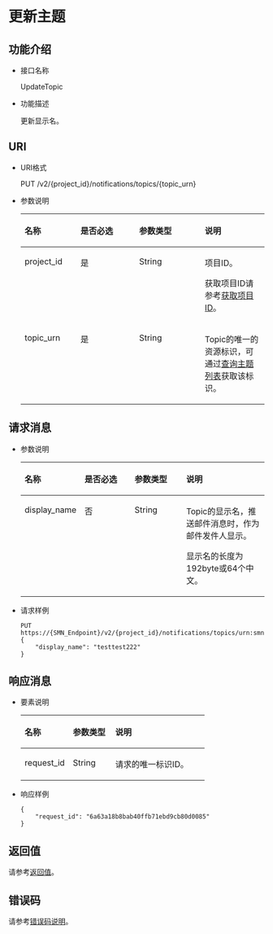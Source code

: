 # 更新主题<a name="smn_api_51002"></a>

## 功能介绍<a name="section37714282185146"></a>

-   接口名称

    UpdateTopic


-   功能描述

    更新显示名。


## URI<a name="section46186214185146"></a>

-   URI格式

    PUT /v2/\{project\_id\}/notifications/topics/\{topic\_urn\}


-   参数说明

    <a name="table20000134185146"></a>
    <table><thead align="left"><tr id="row37235592185146"><th class="cellrowborder" valign="top" width="22.887711228877112%" id="mcps1.1.5.1.1"><p id="p63292990185146"><a name="p63292990185146"></a><a name="p63292990185146"></a>名称</p>
    </th>
    <th class="cellrowborder" valign="top" width="24.047595240475953%" id="mcps1.1.5.1.2"><p id="p26458572185146"><a name="p26458572185146"></a><a name="p26458572185146"></a>是否必选</p>
    </th>
    <th class="cellrowborder" valign="top" width="26.957304269573047%" id="mcps1.1.5.1.3"><p id="p62769627185146"><a name="p62769627185146"></a><a name="p62769627185146"></a>参数类型</p>
    </th>
    <th class="cellrowborder" valign="top" width="26.107389261073894%" id="mcps1.1.5.1.4"><p id="p51175059185146"><a name="p51175059185146"></a><a name="p51175059185146"></a>说明</p>
    </th>
    </tr>
    </thead>
    <tbody><tr id="row13917467185146"><td class="cellrowborder" valign="top" width="22.887711228877112%" headers="mcps1.1.5.1.1 "><p id="p53573052185146"><a name="p53573052185146"></a><a name="p53573052185146"></a>project_id</p>
    </td>
    <td class="cellrowborder" valign="top" width="24.047595240475953%" headers="mcps1.1.5.1.2 "><p id="p44449957185146"><a name="p44449957185146"></a><a name="p44449957185146"></a>是</p>
    </td>
    <td class="cellrowborder" valign="top" width="26.957304269573047%" headers="mcps1.1.5.1.3 "><p id="p43676799185146"><a name="p43676799185146"></a><a name="p43676799185146"></a>String</p>
    </td>
    <td class="cellrowborder" valign="top" width="26.107389261073894%" headers="mcps1.1.5.1.4 "><p id="p60845278154921"><a name="p60845278154921"></a><a name="p60845278154921"></a>项目ID。</p>
    <p id="p48159858185146"><a name="p48159858185146"></a><a name="p48159858185146"></a>获取项目ID请参考<a href="获取项目ID.md">获取项目ID</a>。</p>
    </td>
    </tr>
    <tr id="row10600782185146"><td class="cellrowborder" valign="top" width="22.887711228877112%" headers="mcps1.1.5.1.1 "><p id="p53356996185146"><a name="p53356996185146"></a><a name="p53356996185146"></a>topic_urn</p>
    </td>
    <td class="cellrowborder" valign="top" width="24.047595240475953%" headers="mcps1.1.5.1.2 "><p id="p26949456185146"><a name="p26949456185146"></a><a name="p26949456185146"></a>是</p>
    </td>
    <td class="cellrowborder" valign="top" width="26.957304269573047%" headers="mcps1.1.5.1.3 "><p id="p35422295185146"><a name="p35422295185146"></a><a name="p35422295185146"></a>String</p>
    </td>
    <td class="cellrowborder" valign="top" width="26.107389261073894%" headers="mcps1.1.5.1.4 "><p id="p50633667185146"><a name="p50633667185146"></a><a name="p50633667185146"></a>Topic的唯一的资源标识，可通过<a href="查询主题列表.md">查询主题列表</a>获取该标识。</p>
    </td>
    </tr>
    </tbody>
    </table>


## 请求消息<a name="section18618345185146"></a>

-   参数说明

    <a name="table16833793185146"></a>
    <table><thead align="left"><tr id="row46280455185146"><th class="cellrowborder" valign="top" width="24.55754424557544%" id="mcps1.1.5.1.1"><p id="p57729347185146"><a name="p57729347185146"></a><a name="p57729347185146"></a>名称</p>
    </th>
    <th class="cellrowborder" valign="top" width="20.537946205379455%" id="mcps1.1.5.1.2"><p id="p45565556185146"><a name="p45565556185146"></a><a name="p45565556185146"></a>是否必选</p>
    </th>
    <th class="cellrowborder" valign="top" width="21.15788421157884%" id="mcps1.1.5.1.3"><p id="p66931458185146"><a name="p66931458185146"></a><a name="p66931458185146"></a>参数类型</p>
    </th>
    <th class="cellrowborder" valign="top" width="33.74662533746625%" id="mcps1.1.5.1.4"><p id="p52739028185146"><a name="p52739028185146"></a><a name="p52739028185146"></a>说明</p>
    </th>
    </tr>
    </thead>
    <tbody><tr id="row7465062185146"><td class="cellrowborder" valign="top" width="24.55754424557544%" headers="mcps1.1.5.1.1 "><p id="p690294185146"><a name="p690294185146"></a><a name="p690294185146"></a>display_name</p>
    </td>
    <td class="cellrowborder" valign="top" width="20.537946205379455%" headers="mcps1.1.5.1.2 "><p id="p55913834185146"><a name="p55913834185146"></a><a name="p55913834185146"></a>否</p>
    </td>
    <td class="cellrowborder" valign="top" width="21.15788421157884%" headers="mcps1.1.5.1.3 "><p id="p32726699185146"><a name="p32726699185146"></a><a name="p32726699185146"></a>String</p>
    </td>
    <td class="cellrowborder" valign="top" width="33.74662533746625%" headers="mcps1.1.5.1.4 "><p id="p17720185311254"><a name="p17720185311254"></a><a name="p17720185311254"></a>Topic的显示名，推送邮件消息时，作为邮件发件人显示。</p>
    <p id="p57656838184157"><a name="p57656838184157"></a><a name="p57656838184157"></a>显示名的长度为192byte或64个中文。</p>
    </td>
    </tr>
    </tbody>
    </table>

-   请求样例

    ```
    PUT https://{SMN_Endpoint}/v2/{project_id}/notifications/topics/urn:smn:regionId:f96188c7ccaf4ffba0c9aa149ab2bd57:test_topic_v2
    { 
        "display_name": "testtest222"
    }
    ```


## 响应消息<a name="section11007541185146"></a>

-   要素说明

    <a name="table11342130185146"></a>
    <table><thead align="left"><tr id="row63969717185146"><th class="cellrowborder" valign="top" width="26.16%" id="mcps1.1.4.1.1"><p id="p14164593185146"><a name="p14164593185146"></a><a name="p14164593185146"></a>名称</p>
    </th>
    <th class="cellrowborder" valign="top" width="23.080000000000002%" id="mcps1.1.4.1.2"><p id="p6481381185146"><a name="p6481381185146"></a><a name="p6481381185146"></a>参数类型</p>
    </th>
    <th class="cellrowborder" valign="top" width="50.760000000000005%" id="mcps1.1.4.1.3"><p id="p55229882185146"><a name="p55229882185146"></a><a name="p55229882185146"></a>说明</p>
    </th>
    </tr>
    </thead>
    <tbody><tr id="row42504102185146"><td class="cellrowborder" valign="top" width="26.16%" headers="mcps1.1.4.1.1 "><p id="p20280204185146"><a name="p20280204185146"></a><a name="p20280204185146"></a>request_id</p>
    </td>
    <td class="cellrowborder" valign="top" width="23.080000000000002%" headers="mcps1.1.4.1.2 "><p id="p32083827185146"><a name="p32083827185146"></a><a name="p32083827185146"></a>String</p>
    </td>
    <td class="cellrowborder" valign="top" width="50.760000000000005%" headers="mcps1.1.4.1.3 "><p id="p48653186185146"><a name="p48653186185146"></a><a name="p48653186185146"></a>请求的唯一标识ID。</p>
    </td>
    </tr>
    </tbody>
    </table>

-   响应样例

    ```
    {
        "request_id": "6a63a18b8bab40ffb71ebd9cb80d0085"
    }
    ```


## 返回值<a name="section26976275185146"></a>

请参考[返回值](返回值.md)。

## 错误码<a name="section73211020122511"></a>

请参考[错误码说明](错误码说明.md)。

